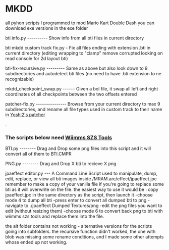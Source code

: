 # MKDD
all pyhon scripts I programmed to mod Mario Kart Double Dash
you can download exe versions in the exe folder

bti info.py ---------- Show info from all bti files in current directory

bti mkdd custom track fix.py - Fix all files ending with extension .bti in current directory (editing wrapping to "clamp" remove corrupted looking on read console for 2d layout bti)

bti-fix-recursive.py --------- Same as above but also look down to 9 subdirectories and autodetect bti files (no need to have .bti extension to ne recognizable)

mkdd_checkpoint_swap.py ------ Given a bol file, it swap all left and right coordinates of all checkpoints between the two offsets entered

patcher-fix.py --------------- Browse from your current directory to max 9 subdirectories, and rename all file types used in custom track to their name in <a href="https://github.com/RenolY2/mkdd-track-patcher/releases">Yoshi2's patcher</a>


.
### The scripts below need <a href="https://szs.wiimm.de/download.html#vers">Wiimms SZS Tools</a>

BTI.py -------- Drag and Drop some png files into this script and it will convert all of them to BTI.CMPR

PNG.py -------- Drag and Drop X bti to recieve X png

jpaeffect editor.py --- A Command Line Script used to manipulate, dump, edit, replace, or view all bti images inside /MRAM.arc/effect/jpaeffect.jpc  remember to make a copy of your vanilla file if you're going to replace some bti as it will overwrite on the file.
the easiest way to use it would be : copy jpaeffect.jpc in the same directory as the script, then launch it
-choose mode 4 to dump all bti
-press enter to convert all dumped bti to png
-navigate to ./jpaeffect Dumped Textures/png
-edit the png files you want to edit (without resizing them)
-choose mode 6 to convert back png to bti with wiimms szs tools and replace them into the file.

the alt folder contains not working - alternative versions for the scripts going into subfolders.
the recursive function didn't worked, the one with blob was missing some rename conditions, and I made some other attempts whose ended up not working.
